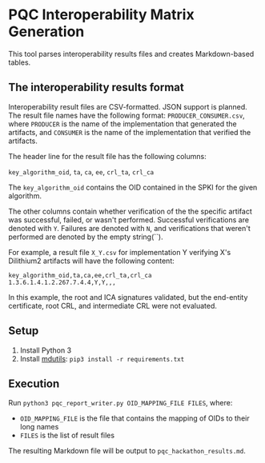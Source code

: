 # PQC Interoperability Matrix Generation

This tool parses interoperability results files and creates Markdown-based
tables.

## The interoperability results format

Interoperability result files are CSV-formatted. JSON support is planned.
The result file names have the following format: `PRODUCER_CONSUMER.csv`, where `PRODUCER` is the name of the implementation that generated the artifacts, and `CONSUMER` is the name of the implementation that verified the artifacts.

The header line for the result file has the following columns:

`key_algorithm_oid`, `ta`, `ca`, `ee`, `crl_ta`, `crl_ca`

The `key_algorithm_oid` contains the OID contained in the SPKI for the given algorithm.

The other columns contain whether verification of the the specific artifact was successful, failed, or wasn't performed. Successful verifications are denoted with `Y`. Failures are denoted with `N`, and verifications that weren't performed are denoted by the empty string(``).

For example, a result file `X_Y.csv` for implementation Y verifying X's Dilithium2 artifacts will have the following content:

```
key_algorithm_oid,ta,ca,ee,crl_ta,crl_ca
1.3.6.1.4.1.2.267.7.4.4,Y,Y,,,
```

In this example, the root and ICA signatures validated, but the end-entity certificate, root CRL, and intermediate CRL were not evaluated.

## Setup

1. Install Python 3
2. Install [mdutils](https://github.com/didix21/mdutils): `pip3 install -r requirements.txt`

## Execution

Run `python3 pqc_report_writer.py OID_MAPPING_FILE FILES`, where:

* `OID_MAPPING_FILE` is the file that contains the mapping of OIDs to their long names
* `FILES` is the list of result files

The resulting Markdown file will be output to `pqc_hackathon_results.md`.
